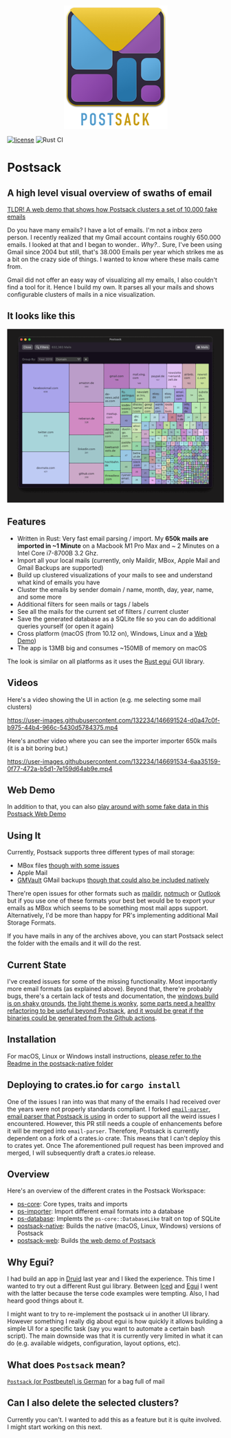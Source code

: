 <p align="center">
<img src="resources/github_logo.png" width="241" height="287" />
</p>

[![license](https://shields.io/badge/license-MIT-green)](https://github.com/terhechte/postsack/blob/main/LICENSE.md)
![Rust CI](https://github.com/terhechte/postsack/actions/workflows/rust.yml/badge.svg)

# Postsack

## A high level visual overview of swaths of email

[TLDR! A web demo that shows how Postsack clusters a set of 10.000 fake emails](https://terhech.de/web_demo)

Do you have many emails? I have a lot of emails. I'm not a inbox zero person. I recently realized that my Gmail account contains roughly 650.000 emails. I looked at that and I began
to wonder.. *Why?*..
Sure, I've been using Gmail since 2004 but still, that's 38.000 Emails per year which strikes me as a bit
on the crazy side of things. I wanted to know where these mails came from.

Gmail did not offer an easy way of visualizing all my emails, I also couldn't find a tool for it. Hence I
build my own. It parses all your mails and shows configurable clusters of mails in a nice visualization.

## It looks like this

![Example](resources/animation.gif)

## Features

- Written in Rust: Very fast email parsing / import. My **650k mails are imported in ~1 Minute** on a Macbook M1 Pro Max and ~ 2 Minutes on a Intel Core i7-8700B 3.2 Ghz.
- Import all your local mails (currently, only Maildir, MBox, Apple Mail and Gmail Backups are supported)
- Build up clustered visualizations of your mails to see and understand what kind of emails you have
- Cluster the emails by sender domain / name, month, day, year, name, and some more
- Additional filters for seen mails or tags / labels
- See all the mails for the current set of filters / current cluster
- Save the generated database as a SQLite file so you can do additional queries yourself (or open it again)
- Cross platform (macOS (from 10.12 on), Windows, Linux and a [Web Demo](https://terhech.de/web_demo))
- The app is 13MB big and consumes ~150MB of memory on macOS

The look is similar on all platforms as it uses the [Rust egui](https://github.com/emilk/egui) GUI library.

## Videos

Here's a video showing the UI in action (e.g. me selecting some mail clusters)



https://user-images.githubusercontent.com/132234/146691524-d0a47c0f-b975-44b4-966c-5430d5784375.mp4



Here's another video where you can see the importer importer 650k mails (it is a bit boring but.)



https://user-images.githubusercontent.com/132234/146691534-6aa35159-0f77-472a-b5d1-7e159d64ab9e.mp4



## Web Demo

In addition to that, you can also [play around with some fake data in this Postsack Web Demo](https://terhech.de/web_demo)

## Using It

Currently, Postsack supports three different types of mail storage:

- MBox files [though with some issues](https://github.com/terhechte/postsack/issues/19)
- Apple Mail
- [GMVault](http://gmvault.org) GMail backups [though that could also be included natively](https://github.com/terhechte/postsack/issues/23)

There're open issues for other formats such as [maildir](https://github.com/terhechte/postsack/issues/18), [notmuch](https://github.com/terhechte/postsack/issues/17) or [Outlook](https://github.com/terhechte/postsack/issues/3) but if you use one of these formats your best bet would be to export your emails as MBox which seems to be something most mail apps support. Alternatively, I'd be more than happy for PR's implementing additional Mail Storage Formats.

If you have mails in any of the archives above, you can start Postsack select the folder with the emails
and it will do the rest.

## Current State

I've created issues for some of the missing functionality. Most importantly more email formats (as explained above). Beyond that, there're probably bugs, there's a certain lack of tests and documentation, the [windows build is on shaky grounds](https://github.com/terhechte/postsack/issues/20), [the light theme is wonky](https://github.com/terhechte/postsack/issues/15), [some parts need a healthy refactoring to be useful beyond Postsack](https://github.com/terhechte/postsack/issues/11), [and it would be great if the binaries could be generated from the Github actions](https://github.com/terhechte/postsack/issues/10).

## Installation

For macOS, Linux or Windows install instructions, [please refer to the Readme in the postsack-native folder](postsack-native/Readme.md)

## Deploying to crates.io for `cargo install`

One of the issues I ran into was that many of the emails I had received over the years were not
properly standards compliant. I forked [`email-parser`, email parser that Postsack is using](https://github.com/Mubelotix/email-parser/pull/11) in order to support all the weird issues I encountered. However,
this PR still needs a couple of enhancements before it will be merged into `email-parser`. Therefore,
Postsack is currently dependent on a fork of a crates.io crate. This means that I can't deploy this to
crates yet. Once The aforementioned pull request has been improved and merged, I will subsequently draft
a crates.io release.

## Overview

Here's an overview of the different crates in the Postsack Workspace:

- [ps-core](ps-core/src/lib.rs): Core types, traits and imports
- [ps-importer](ps-importer/src/lib.rs): Import different email formats into a database
- [ps-database](ps-database/src/lib.rs): Implemts the `ps-core::DatabaseLike` trait on top of SQLite
- [postsack-native](postsack-native): Builds the native (macOS, Linux, Windows) versions of Postsack
- [postsack-web](postsack-web): Builds [the web demo of Postsack](https://terhech.de/web_demo)

## Why Egui?

I had build an app in [Druid](https://github.com/linebender/druid) last year and I liked the experience.
This time I wanted to try out a different Rust gui library. Between [Iced](https://github.com/iced-rs/iced) 
and [Egui](https://github.com/emilk/egui) I went with the latter because the terse code examples were
tempting. Also, I had heard good things about it.

I might want to try to re-implement the postsack ui in another UI library. However something I really dig
about egui is how quickly it allows building a simple UI for a specific task (say you want to automate
a certain bash script). The main downside was that it is currently very limited in what it can do (e.g. available widgets, configuration, layout options, etc).

## What does `Postsack` mean?

[`Postsack` (or Postbeutel) is German](https://de.wikipedia.org/wiki/Postbeutel) for a bag full of mail

## Can I also delete the selected clusters?

Currently you can't. I wanted to add this as a feature but it is quite involved. I might start working on this next.
